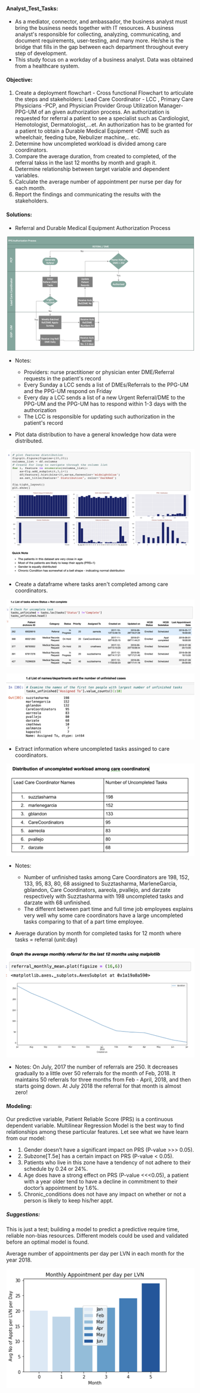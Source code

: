 #### Analyst_Test_Tasks:

* As a mediator, connector, and ambassador, the business analyst must bring the business needs together with IT resources.
A business analyst's responsible for collecting, analyzing, communicating, and document requirements, user-testing, and 
many more. He/she is the bridge that fills in the gap between each department throughout every step of development. 
* This study focus on a workday of a business analyst. Data was obtained from a healthcare system. 

#### Objective:

  1. Create a deployment flowchart - Cross functional Flowchart to articulate the steps and stakeholders: Lead Care Coordinator - LCC , Primary Care Physicians -PCP, and Physician Provider Group Utilization Manager-  PPG-UM of an given authorization process. An authorization is requested for referral a patient to see a specialist such as Cardiologist, Hemotologist, Dermatologist,...et. An authorization has to be granted for a patient to obtain a Durable Medical Equipment -DME such as wheelchair, feeding tube, Nebulizer machine,.. etc.
  2. Determine how uncompleted workload is divided among care coordinators.
  3. Compare the average duration, from created to completed, of the referral takss in the last 12 months by month and graph it.
  4. Determine relationship between target variable and dependent variables.
  5. Calculate the average number of appointment per nurse per day for each month.
  6. Report the findings and communicating the results with the stakeholders.

#### Solutions:

* Referral and Durable Medical Equipment Authorization Process

![](ProcessMapping_CrossFunctionalDiagram.png)

* Notes:
  * Providers: nurse practitioner or physician enter DME/Referral requests in the patient's record
  * Every Sunday a LCC sends a list of DMEs/Referrals to the PPG-UM and the PPG-UM respond on Friday
  * Every day a LCC sends a list of a new Urgent Referral/DME to the PPG-UM and the PPG-UM has to respond within 1-3 days with the authorization
  * The LCC is responsible for updating such authorization in the patient's record


* Plot data distribution to have a general knowledge how data were distributed.

![](Images/Data_Distribution.png)

* Create a dataframe where tasks aren't completed among care coordinators.

![](Images/uncompleted_tasks.png)

![](Images/Names_Numbers_Unfinished_Tasks.png)

* Extract information where uncompleted tasks assinged to care coordinators.

![](Images/uncompleted_tasks_distribution.png)

* Notes:
  * Number of unfinished tasks among Care Coordinators are 198, 152, 133, 95, 83, 80, 68 assigned to Suzztasharma, MarleneGarcia, gblandon, Care Coordinators, aareola, pvallejo, and darzate respectively with Suzztasharma with 198 uncompleted tasks and darzate with 68 unfinished. 
  * The different between part time and full time job employees explains very well why some care coordinators have a large uncompleted tasks comparing to that of a part time employee. 

* Average duration by month for completed tasks for 12 month where tasks = referral (unit:day)

![](Images/Referral_vs_month.png)

* Notes:
On July, 2017 the number of referrals are 250. It decreases gradually to a little over 50 referrals for the month of Feb, 2018. It maintains 50 referrals for three months from Feb - April, 2018, and then starts going down. At July 2018 the referral for that month is almost zero!
#### Modeling:

Our predictive variable, Patient Reliable Score (PRS)  is a continuous dependent variable. Multilinear Regression Model is the best way to find relationships among these particular features. Let see what we have learn from our model:

  * 1. Gender doesn’t have a significant impact on PRS (P-value >>> 0.05).
  * 2. Subzone[T.5e] has a certain impact on PRS (P-value < 0.05). 
  * 3. Patients who live in this zone have a tendency of not adhere to their schedule by 0.24 or 24%.
  * 4. Age does have a strong effect on PRS (P-value <<<0.05), a patient with a year older tend to have a decline in                  commitment to their doctor’s appointment by 1.6%.
  * 5. Chronic_conditions does not have any impact on whether or not a person is likely to keep his/her appt.

##### Suggestions:
This is just a test; building a model to predict a predictive require time, reliable non-bias resources. Different models could be used and validated before an optimal model is found. 

Average number of appointments per day per LVN in each month for the year 2018.

![](appt_perday_perLVN.png)



